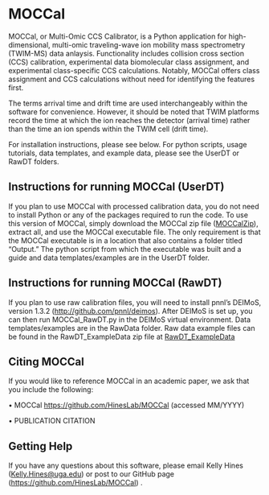 # MOCCal

MOCCal, or Multi-Omic CCS Calibrator, is a Python application for high-dimensional, multi-omic traveling-wave ion mobility mass spectrometry (TWIM-MS) data anlaysis. Functionality includes collision cross section (CCS) calibration, experimental data biomolecular class assignment, and experimental class-specific CCS calculations. Notably, MOCCal offers class assignment and CCS calculations without need for identifying the features first. 

The terms arrival time and drift time are used interchangeably within the software for convenience. However, it should be noted that TWIM platforms record the time at which the ion reaches the detector (arrival time) rather than the time an ion spends within the TWIM cell (drift time).

For installation instructions, please see below.
For python scripts, usage tutorials, data templates, and example data, please see the UserDT or RawDT folders.

## Instructions for running MOCCal (UserDT)

If you plan to use MOCCal with processed calibration data, you do not need to install Python or any of the packages required to run the code. To use this version of MOCCal, simply download the MOCCal zip file ([MOCCalZip](https://drive.google.com/drive/folders/1emXyk9YWUuBdkcCdkMoD0RCHJLZxQZcr?usp=sharing)), extract all, and use the MOCCal executable file. The only requirement is that the MOCCal executable is in a location that also contains a folder titled “Output.” The python script from which the executable was built and a guide and data templates/examples are in the UserDT folder.

## Instructions for running MOCCal (RawDT)

If you plan to use raw calibration files, you will need to install pnnl’s DEIMoS, version 1.3.2 (http://github.com/pnnl/deimos). After DEIMoS is set up, you can then run MOCCal_RawDT.py in the DEIMoS virtual environment. Data templates/examples are in the RawData folder. Raw data example files can be found in the RawDT_ExampleData zip file at [RawDT_ExampleData](https://drive.google.com/drive/folders/1emXyk9YWUuBdkcCdkMoD0RCHJLZxQZcr?usp=sharing)

## Citing MOCCal

If you would like to reference MOCCal in an academic paper, we ask that you include the following:

•	MOCCal https://github.com/HinesLab/MOCCal (accessed MM/YYYY)

•	PUBLICATION CITATION

## Getting Help

If you have any questions about this software, please email Kelly Hines (Kelly.Hines@uga.edu) or post to our GitHub page (https://github.com/HinesLab/MOCCal) .  

